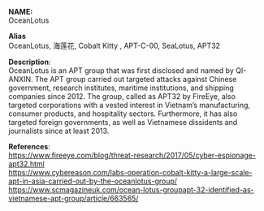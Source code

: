 **NAME:**  
OceanLotus  
  
**Alias**  
OceanLotus, 海莲花, Cobalt Kitty , APT-C-00, SeaLotus, APT32  
  
**Description**:   
OceanLotus is an APT group that was first disclosed and named by QI-ANXIN. The APT group carried out targeted attacks against Chinese government, research institutes, maritime institutions, and shipping companies since 2012. The group, called as APT32 by FireEye, also targeted corporations with a vested interest in Vietnam’s manufacturing, consumer products, and hospitality sectors. Furthermore, it has also targeted foreign governments, as well as Vietnamese dissidents and journalists since at least 2013.

**References**:  
https://www.fireeye.com/blog/threat-research/2017/05/cyber-espionage-apt32.html  
https://www.cybereason.com/labs-operation-cobalt-kitty-a-large-scale-apt-in-asia-carried-out-by-the-oceanlotus-group/  
https://www.scmagazineuk.com/ocean-lotus-groupapt-32-identified-as-vietnamese-apt-group/article/663565/  
